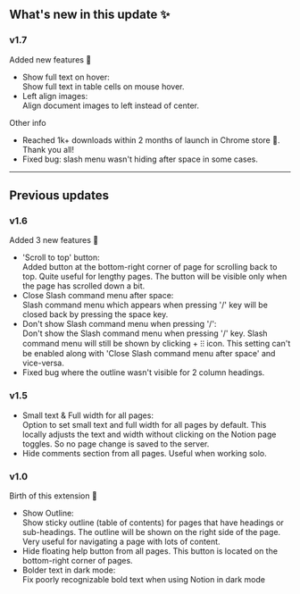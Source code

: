## What's new in this update ✨

### v1.7

Added new features 🎉

- Show full text on hover:\
  Show full text in table cells on mouse hover.
- Left align images:\
   Align document images to left instead of center.

Other info

- Reached 1k+ downloads within 2 months of launch in Chrome store 🙌. Thank you all!
- Fixed bug: slash menu wasn't hiding after space in some cases.

---

## Previous updates

### v1.6

Added 3 new features 🎉

- 'Scroll to top' button:\
  Added button at the bottom-right corner of page for scrolling back to top. Quite useful for lengthy pages. The button will be visible only when the page has scrolled down a bit.
- Close Slash command menu after space:\
  Slash command menu which appears when pressing '/' key will be closed back by pressing the space key.
- Don't show Slash command menu when pressing '/':\
  Don't show the Slash command menu when pressing '/' key. Slash command menu will still be shown by clicking + ⁝⁝ icon. This setting can't be enabled along with 'Close Slash command menu after space' and vice-versa.
- Fixed bug where the outline wasn't visible for 2 column headings.

### v1.5

- Small text & Full width for all pages:\
  Option to set small text and full width for all pages by default. This locally adjusts the text and width without clicking on the Notion page toggles. So no page change is saved to the server.
- Hide comments section from all pages. Useful when working solo.

### v1.0

Birth of this extension 🐣

- Show Outline:\
  Show sticky outline (table of contents) for pages that have headings or sub-headings. The outline will be shown on the right side of the page. Very useful for navigating a page with lots of content.
- Hide floating help button from all pages. This button is located on the bottom-right corner of pages.
- Bolder text in dark mode:\
  Fix poorly recognizable bold text when using Notion in dark mode
